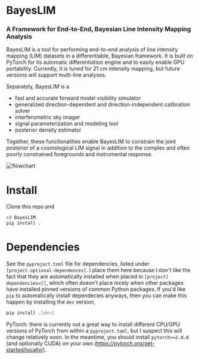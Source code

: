 # BayesLIM

### A Framework for End-to-End, Bayesian Line Intensity Mapping Analysis

BayesLIM is a tool for performing end-to-end analysis of line intensity mapping (LIM) datasets in a differentiable, Bayesian framework.
It is built on PyTorch for its automatic differentiation engine and to easily enable GPU portability.
Currently, it is tuned for 21 cm intensity mapping, but future versions will support multi-line analyses.

Separately, BayesLIM is a 

* fast and accurate forward model visibility simulator
* generalized direction-dependent and direction-independent calibration solver
* interferometric sky imager
* signal parameterization and modeling tool
* posterior density estimator

Together, these functionalities enable BayesLIM to constrain the joint posterior of a cosmological LIM signal in addition to the complex and often poorly constrained foregrounds and instrumental response.

![flowchart](https://github.com/nkern/bayescal/blob/main/docs/source/_static/img/flowchart.png)

# Install

Clone this repo and

```bash
cd BayesLIM
pip install .
```

# Dependencies
See the `pyproject.toml` file for dependencies, listed under `[project.optional-dependences]`.
I place them here because I don't like the fact that they are automatically installed when placed in
`[project] dependencies=[]`, which often doesn't place nicely when other packages have installed pinned
versions of common Python packages.
If you'd like `pip` to automatically install dependecies anyways, then you can make this happen by installing the `dev` version,
```bash
pip install .[dev]
```

PyTorch: there is currently not a great way to install different CPU/GPU versions of PyTorch from within a `pyproject.toml`, but I suspect this will change relatively soon. In the meantime, you should install `pytorch>=2.0.0` (and optionally CUDA) on your own (<https://pytorch.org/get-started/locally/>).


